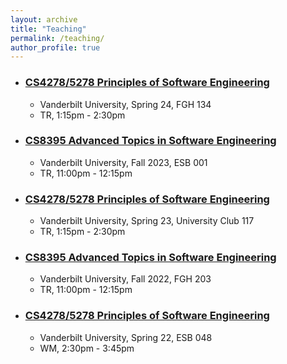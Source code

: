 ```yaml
---
layout: archive
title: "Teaching"
permalink: /teaching/
author_profile: true
---
```


- ### [CS4278/5278 Principles of Software Engineering](https://huang.isis.vanderbilt.edu/cs4278)

  - Vanderbilt University, Spring 24, FGH 134
  - TR, 1:15pm  - 2:30pm


- ### [CS8395 Advanced Topics in Software Engineering](https://huang.isis.vanderbilt.edu/cs8395)   
  - Vanderbilt University, Fall 2023, ESB 001
  - TR, 11:00pm - 12:15pm

- ### [CS4278/5278 Principles of Software Engineering](https://huang.isis.vanderbilt.edu/cs4278)

  - Vanderbilt University, Spring 23, University Club 117
  - TR, 1:15pm  - 2:30pm

- ### [CS8395 Advanced Topics in Software Engineering](https://huang.isis.vanderbilt.edu/cs8395)   
  - Vanderbilt University, Fall 2022, FGH 203
  - TR, 11:00pm - 12:15pm


- ### [CS4278/5278 Principles of Software Engineering](https://huang.isis.vanderbilt.edu/cs4278)

  - Vanderbilt University, Spring 22, ESB 048
  - WM, 2:30pm - 3:45pm








